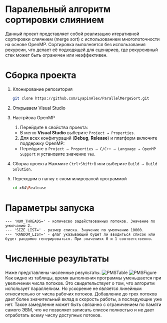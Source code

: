 # Паралельный алгоритм сортировки слиянием
Данный проект представляет собой реализацию итеративной сортировки слиянием (merge sort) с использованием многопоточности на основе OpenMP. Сортировка выполняется без использования рекурсии, что делает её подходящей для сценариев, где рекурсивный стек может быть ограничен или неэффективен.

# Сборка проекта
1. Клонирование репозитория
    ```bash
   git clone https://github.com/LyapinAlex/ParallelMergeSort.git
     ```
2. Открываем Visual Studio
3. Настрйока OpenMP
    1. Перейдите в свойства проекта:
   - В меню **Visual Studio** выберите `Project → Properties`.

    2. Для всех конфигураций (**Debug**, **Release**) и платформ включите поддержку OpenMP:
   - Перейдите в `Project → Properties → C/C++ → Language → OpenMP Support` и установите значение `Yes`.
5. Сборка проекта
     Нажмите `Ctrl+Shift+B` или выберите `Build → Build Solution`.
6. Переходим в папку с скомпилированой программой
   ```bash
   cd x64\Realease
     ```
# Параметры запуска
    --- 'NUM_THREADS=' - количесво задействованных потоков. Значение по умолчанию 2.
    --- 'SIZE_LIST=' - размер списка. Значение по умолчанию 10000.
    --- 'RANDOM_LIST=' - флаг указывающий будет ли вводиться список или будет рандомно генерироваться. При значениях 0 и 1 соответственно.
# Численные результаты
Ниже представлены численные результаты.
![PMSTable](https://github.com/user-attachments/assets/23bb81a7-37df-41ad-8ef6-b78a9f9df359)
![PMSFigure](https://github.com/user-attachments/assets/4aa855f9-9c61-483c-87f1-19c7227dfccb)
Как видно из таблицы, время выполнения программы уменьшается при увеличении числа потоков. Это свидетельствует о том, что алгоритм использует параллелизм. Но ускорение не является линейным относительно от числа рабочих потоков. Добавление до трех потоков дает более значительный вклад в скорость работы, а последующие уже нет. Такое замедление может быть связанно с ограничением по памяти самого ЭВМ, что не позволяет записать список полностью и не дает отработать всему числу доступных потоков. 
